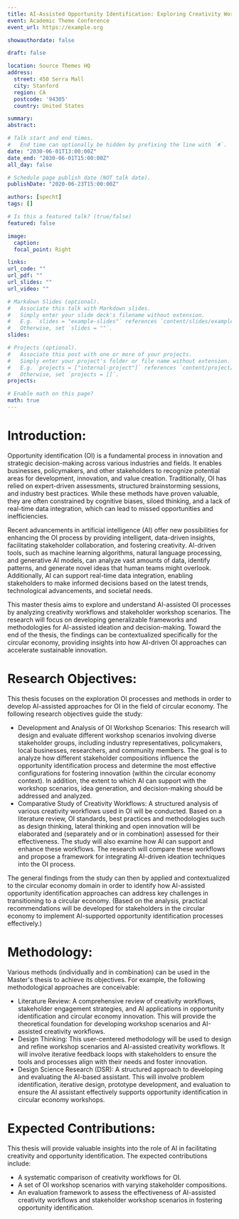 ```yaml
---
title: AI-Assisted Opportunity Identification: Exploring Creativity Workflows and Stakeholder Workshop Scenarios (with Applications to the Circular Economy)
event: Academic Theme Conference
event_url: https://example.org

showauthordate: false

draft: false 

location: Source Themes HQ
address:
  street: 450 Serra Mall
  city: Stanford
  region: CA
  postcode: '94305'
  country: United States

summary: 
abstract: 

# Talk start and end times.
#   End time can optionally be hidden by prefixing the line with `#`.
date: "2030-06-01T13:00:00Z"
date_end: "2030-06-01T15:00:00Z"
all_day: false

# Schedule page publish date (NOT talk date).
publishDate: "2020-06-23T15:00:00Z"

authors: [specht]
tags: []

# Is this a featured talk? (true/false)
featured: false

image:
  caption:
  focal_point: Right

links:
url_code: ""
url_pdf: ""
url_slides: ""
url_video: ""

# Markdown Slides (optional).
#   Associate this talk with Markdown slides.
#   Simply enter your slide deck's filename without extension.
#   E.g. `slides = "example-slides"` references `content/slides/example-slides.md`.
#   Otherwise, set `slides = ""`.
slides:

# Projects (optional).
#   Associate this post with one or more of your projects.
#   Simply enter your project's folder or file name without extension.
#   E.g. `projects = ["internal-project"]` references `content/project/deep-learning/index.md`.
#   Otherwise, set `projects = []`.
projects:

# Enable math on this page?
math: true
---
```


# Introduction:
Opportunity identification (OI) is a fundamental process in innovation and strategic decision-making across various industries and fields. It enables businesses, policymakers, and other stakeholders to recognize potential areas for development, innovation, and value creation. Traditionally, OI has relied on expert-driven assessments, structured brainstorming sessions, and industry best practices. While these methods have proven valuable, they are often constrained by cognitive biases, siloed thinking, and a lack of real-time data integration, which can lead to missed opportunities and inefficiencies.

Recent advancements in artificial intelligence (AI) offer new possibilities for enhancing the OI process by providing intelligent, data-driven insights, facilitating stakeholder collaboration, and fostering creativity. AI-driven tools, such as machine learning algorithms, natural language processing, and generative AI models, can analyze vast amounts of data, identify patterns, and generate novel ideas that human teams might overlook. Additionally, AI can support real-time data integration, enabling stakeholders to make informed decisions based on the latest trends, technological advancements, and societal needs.

This master thesis aims to explore and understand AI-assisted OI processes by analyzing creativity workflows and stakeholder workshop scenarios. The research will focus on developing generalizable frameworks and methodologies for AI-assisted ideation and decision-making. Toward the end of the thesis, the findings can be contextualized specifically for the circular economy, providing insights into how AI-driven OI approaches can accelerate sustainable innovation.


# Research Objectives:
This thesis focuses on the exploration OI processes and methods in order to develop AI-assisted approaches for OI in the field of circular economy. The following research objectives guide the study:
* Development and Analysis of OI Workshop Scenarios: This research will design and evaluate different workshop scenarios involving diverse stakeholder groups, including industry representatives, policymakers, local businesses, researchers, and community members. The goal is to analyze how different stakeholder compositions influence the opportunity identification process and determine the most effective configurations for fostering innovation (within the circular economy context). In addition, the extent to which AI can support with the workshop scenarios, idea generation, and decision-making should be addressed and analyzed.
* Comparative Study of Creativity Workflows: A structured analysis of various creativity workflows used in OI will be conducted. Based on a literature review, OI standards, best practices and methodologies such as design thinking, lateral thinking and open innovation will be elaborated and (separately and or in combination) assessed for their effectiveness. The study will also examine how AI can support and enhance these workflows. The research will compare these workflows and propose a framework for integrating AI-driven ideation techniques into the OI process.

The general findings from the study can then by applied and contextualized to the circular economy domain in order to identify how AI-assisted opportunity identification approaches can address key challenges in transitioning to a circular economy. (Based on the analysis, practical recommendations will be developed for stakeholders in the circular economy to implement AI-supported opportunity identification processes effectively.)

# Methodology:
Various methods (individually and in combination) can be used in the Master's thesis to achieve its objectives. For example, the following methodological approaches are conceivable:

* Literature Review: A comprehensive review of creativity workflows, stakeholder engagement strategies, and AI applications in opportunity identification and circular economy innovation. This will provide the theoretical foundation for developing workshop scenarios and AI-assisted creativity workflows.
* Design Thinking: This user-centered methodology will be used to design and refine workshop scenarios and AI-assisted creativity workflows. It will involve iterative feedback loops with stakeholders to ensure the tools and processes align with their needs and foster innovation.
* Design Science Research (DSR): A structured approach to developing and evaluating the AI-based assistant. This will involve problem identification, iterative design, prototype development, and evaluation to ensure the AI assistant effectively supports opportunity identification in circular economy workshops.

# Expected Contributions:
This thesis will provide valuable insights into the role of AI in facilitating creativity and opportunity identification. The expected contributions include:

* A systematic comparison of creativity workflows for OI.
* A set of OI workshop scenarios with varying stakeholder compositions.
* An evaluation framework to assess the effectiveness of AI-assisted creativity workflows and stakeholder workshop scenarios in fostering opportunity identification.




